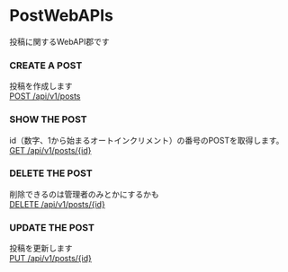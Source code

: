 # PostWebAPIs
投稿に関するWebAPI郡です
### CREATE A POST
投稿を作成します  
[POST /api/v1/posts](./post.md)
### SHOW THE POST
id（数字、1から始まるオートインクリメント）の番号のPOSTを取得します。  
[GET /api/v1/posts/{id}](./get.md)
### DELETE THE POST
削除できるのは管理者のみとかにするかも  
[DELETE /api/v1/posts/{id}](./delete.md)
### UPDATE THE POST
投稿を更新します  
[PUT /api/v1/posts/{id}](./put.md)
